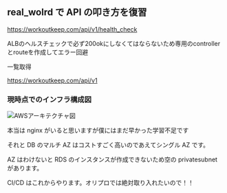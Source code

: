 ## real_wolrd で API の叩き方を復習

https://workoutkeep.com/api/v1/health_check

ALBのヘルスチェックで必ず200okにしなくてはならないため専用のcontrollerとrouteを作成してエラー回避

一覧取得

https://workoutkeep.com/api/v1

### 現時点でのインフラ構成図

![AWSアーキテクチャ図](https://github.com/uenomoto/real_world_kai/assets/113354283/c1ab4dae-b3b6-4f75-a71d-4e2dab0519e5)


本当は nginx がいると思いますが僕にはまだ早かった学習不足です

それと DB のマルチ AZ はコストすごく高いのであえてシングル AZ です。

AZ はわけないと RDS のインスタンスが作成できないため空の privatesubnet があります。

CI/CD はこれからやります。オリプロでは絶対取り入れたいので！！
